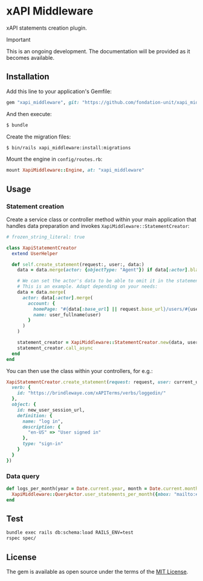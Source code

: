 # xAPI Middleware

xAPI statements creation plugin.

> [!IMPORTANT]
> This is an ongoing development. The documentation will be provided as it becomes available.


## Installation

Add this line to your application's Gemfile:

```ruby
gem "xapi_middleware", git: "https://github.com/fondation-unit/xapi_middleware"
```

And then execute:

```bash
$ bundle
```

Create the migration files:

```bash
$ bin/rails xapi_middleware:install:migrations
```

Mount the engine in `config/routes.rb`:

```ruby
mount XapiMiddleware::Engine, at: "xapi_middleware"
```

## Usage

### Statement creation

Create a service class or controller method within your main application that handles data preparation and invokes `XapiMiddleware::StatementCreator`:

```ruby
# frozen_string_literal: true

class XapiStatementCreator
  extend UserHelper

  def self.create_statement(request:, user:, data:)
    data = data.merge(actor: {objectType: "Agent"}) if data[:actor].blank?

    # We can set the actor's data to be able to omit it in the statements declarations.
    # This is an example. Adapt depending on your needs:
    data = data.merge(
      actor: data[:actor].merge(
        account: {
          homePage: "#{data[:base_url] || request.base_url}/users/#{user&.id}",
          name: user_fullname(user)
        }
      )
    )

    statement_creator = XapiMiddleware::StatementCreator.new(data, user)
    statement_creator.call_async
  end
end
```

You can then use the class within your controllers, for e.g.:

```ruby
XapiStatementCreator.create_statement(request: request, user: current_user, data: {
  verb: {
    id: "https://brindlewaye.com/xAPITerms/verbs/loggedin/"
  },
  object: {
    id: new_user_session_url,
    definition: {
      name: "log in",
      description: {
        "en-US" => "User signed in"
      },
      type: "sign-in"
    }
  }
})
```

### Data query

```ruby
def logs_per_month(year = Date.current.year, month = Date.current.month)
  XapiMiddleware::QueryActor.user_statements_per_month({mbox: "mailto:#{email}"}, year, month)
end
```

## Test

```bash
bundle exec rails db:schema:load RAILS_ENV=test
rspec spec/
```


## License

The gem is available as open source under the terms of the [MIT License](https://opensource.org/licenses/MIT).

